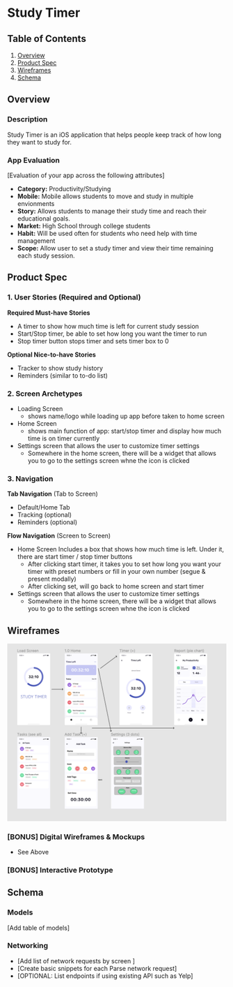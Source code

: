 # Study Timer

## Table of Contents
1. [Overview](#Overview)
1. [Product Spec](#Product-Spec)
1. [Wireframes](#Wireframes)
2. [Schema](#Schema)

## Overview
### Description
Study Timer is an iOS application that helps people keep track of how long they want to study for.


### App Evaluation
[Evaluation of your app across the following attributes]
- **Category:** Productivity/Studying
- **Mobile:** Mobile allows students to move and study in multiple envionments 
- **Story:** Allows students to manage their study time and reach their educational goals.
- **Market:** High School through college students
- **Habit:** Will be used often for students who need help with time management
- **Scope:** Allow user to set a study timer and view their time remaining each study session.

## Product Spec

### 1. User Stories (Required and Optional)

**Required Must-have Stories**

* A timer to show how much time is left for current study session
* Start/Stop timer, be able to set how long you want the timer to run
* Stop timer button stops timer and sets timer box to 0


**Optional Nice-to-have Stories**

* Tracker to show study history 
* Reminders (similar to to-do list)

### 2. Screen Archetypes

* Loading Screen
   * shows name/logo while loading up app before taken to home screen
* Home Screen
   * shows main function of app: start/stop timer and display how much time is on timer currently
* Settings screen that allows the user to customize timer settings
   * Somewhere in the home screen, there will be a widget that allows you to go to the settings screen whne the icon is clicked

### 3. Navigation

**Tab Navigation** (Tab to Screen)

* Default/Home Tab
* Tracking (optional)
* Reminders (optional)

**Flow Navigation** (Screen to Screen)

* Home Screen Includes a box that shows how much time is left. Under it, there are start timer / stop timer buttons
   * After clicking start timer, it takes you to set how long you want your timer with preset numbers or fill in your own number (segue & present modally)
   * After clicking set, will go back to home screen and start timer
* Settings screen that allows the user to customize timer settings
   * Somewhere in the home screen, there will be a widget that allows you to go to the settings screen whne the icon is clicked

## Wireframes

<img src="/wireframes.png" width=800>

### [BONUS] Digital Wireframes & Mockups
- See Above

### [BONUS] Interactive Prototype

## Schema 

### Models
[Add table of models]
### Networking
- [Add list of network requests by screen ]
- [Create basic snippets for each Parse network request]
- [OPTIONAL: List endpoints if using existing API such as Yelp]
